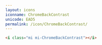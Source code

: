 ```yaml
---
layout: icons
iconname: ChromeBackContrast
unicode: EAD5
permalink: /icon/ChromeBackContrast/
---
```


``` html
<i class="mi mi-ChromeBackContrast"></i>
```
